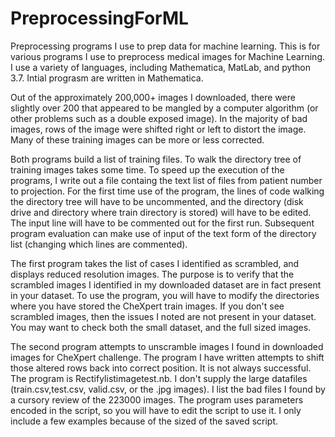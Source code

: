 # PreprocessingForML
Preprocessing programs I use to prep data for machine learning.
This is for various programs I use to preprocess medical images for Machine Learning.  I use a variety of languages, including Mathematica, MatLab, and python 3.7.
Intial prograsm are written in Mathematica.  

Out of the approximately 200,000+ images I downloaded, there were slightly over 200 that appeared to be mangled by a computer algorithm (or other problems such as a double exposed image).  In the majority of bad images, rows of the image were shifted right or left to distort the image. Many of these training images can be more or less corrected.

Both programs build a list of training files.  To walk the directory tree of training images takes some time.  To speed up the execution of the programs, I write out a file containg the text list of files from patient number to projection.  For the first time use of the program, the lines of code walking the directory tree will have to be uncommented, and the directory (disk drive and directory where train directory is stored) will have to be edited.  The input line will have to be commented out for the first run.  Subsequent program evaluation can make use of input of the text form of the directory list (changing which lines are commented).

The first program takes the list of cases I identified as scrambled, and displays reduced resolution images.  The purpose is to verify that the scrambled images I identified in my downloaded dataset are in fact present in your dataset.  To use the program, you will have to modify the directories where you have stored the CheXpert train images.  If you don't see scrambled images, then the issues I noted are not present in your dataset.  You may want to check both the small dataset, and the full sized images.  

The second program attempts to unscramble images I found in downloaded images for CheXpert challenge.  The program I have written attempts to shift those altered rows back into correct position.  It is not always successful.  The program is Rectifylistimagetest.nb.  I don't supply the large datafiles (train.csv,test.csv, valid.csv, or the .jpg images).  I list the bad files I found by a cursory review of the 223000 images.  The program uses parameters encoded in the script, so you will have to edit the script to use it.  I only include a few examples because of the sized of the saved script.
